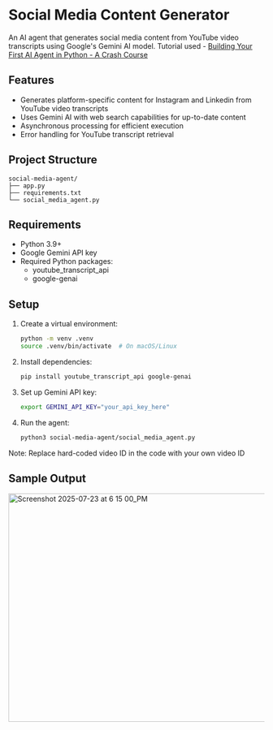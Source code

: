 # Social Media Content Generator

An AI agent that generates social media content from YouTube video transcripts using Google's Gemini AI model. Tutorial used - [Building Your First AI Agent in Python - A Crash Course](https://www.youtube.com/watch?v=zOFxHmjIhvY)

## Features

- Generates platform-specific content for Instagram and Linkedin from YouTube video transcripts
- Uses Gemini AI with web search capabilities for up-to-date content
- Asynchronous processing for efficient execution
- Error handling for YouTube transcript retrieval

## Project Structure

```
social-media-agent/
├── app.py
├── requirements.txt
└── social_media_agent.py
```

## Requirements

- Python 3.9+
- Google Gemini API key
- Required Python packages:
  - youtube_transcript_api
  - google-genai

## Setup

1. Create a virtual environment:
   ```bash
   python -m venv .venv
   source .venv/bin/activate  # On macOS/Linux
   ```

2. Install dependencies:
   ```bash
   pip install youtube_transcript_api google-genai
   ```

3. Set up Gemini API key:
   ```bash
   export GEMINI_API_KEY="your_api_key_here"
   ```
3. Run the agent:
   ```bash
   python3 social-media-agent/social_media_agent.py
   ```
Note: Replace hard-coded video ID in the code with your own video ID


## Sample Output
<img width="700" height="450" alt="Screenshot 2025-07-23 at 6 15 00_PM" src="https://github.com/user-attachments/assets/0273318b-2846-4f19-92cd-1d01c785a4e9" />



